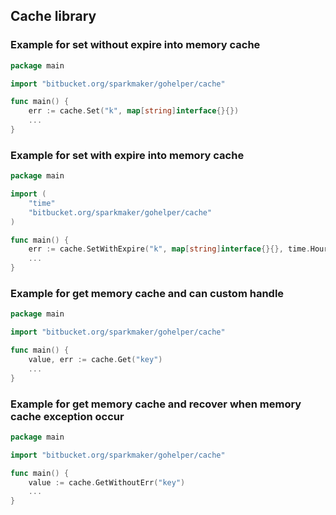 ## Cache library ##

### Example for set without expire into memory cache ###

```go
package main

import "bitbucket.org/sparkmaker/gohelper/cache"

func main() {
	err := cache.Set("k", map[string]interface{}{})
	...
}
```

### Example for set with expire into memory cache ###

```go
package main

import (
	"time"
	"bitbucket.org/sparkmaker/gohelper/cache"
)

func main() {
	err := cache.SetWithExpire("k", map[string]interface{}{}, time.Hour)
	...
}
```

### Example for get memory cache and can custom handle ###

```go
package main

import "bitbucket.org/sparkmaker/gohelper/cache"

func main() {
	value, err := cache.Get("key")
	...
}
```

### Example for get memory cache and recover when memory cache exception occur ###

```go
package main

import "bitbucket.org/sparkmaker/gohelper/cache"

func main() {
	value := cache.GetWithoutErr("key")
	...
}
```